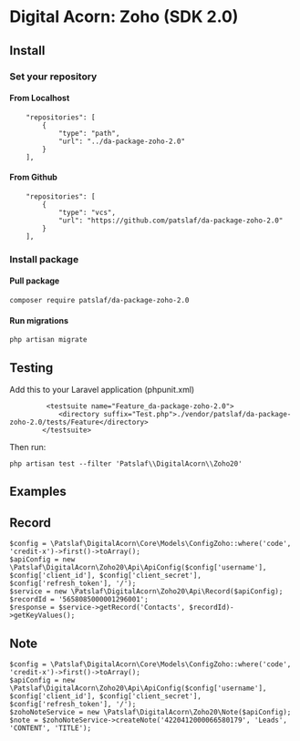 # Digital Acorn: Zoho (SDK 2.0)

## Install 

### Set your repository

#### From Localhost
```
    "repositories": [
        {
            "type": "path",
            "url": "../da-package-zoho-2.0"
        }
    ],
```

#### From Github
```
    "repositories": [
        {
            "type": "vcs",
            "url": "https://github.com/patslaf/da-package-zoho-2.0"
        }
    ],
```

### Install package

#### Pull package
```
composer require patslaf/da-package-zoho-2.0
```

#### Run migrations
```
php artisan migrate
```

## Testing
Add this to your Laravel application (phpunit.xml)
```
         <testsuite name="Feature_da-package-zoho-2.0">
            <directory suffix="Test.php">./vendor/patslaf/da-package-zoho-2.0/tests/Feature</directory>
        </testsuite>
```

Then run:
```
php artisan test --filter 'Patslaf\\DigitalAcorn\\Zoho20'
```

## Examples

## Record
```
$config = \Patslaf\DigitalAcorn\Core\Models\ConfigZoho::where('code', 'credit-x')->first()->toArray();
$apiConfig = new \Patslaf\DigitalAcorn\Zoho20\Api\ApiConfig($config['username'], $config['client_id'], $config['client_secret'], $config['refresh_token'], '/');
$service = new \Patslaf\DigitalAcorn\Zoho20\Api\Record($apiConfig);
$recordId = '5658085000001296001';
$response = $service->getRecord('Contacts', $recordId)->getKeyValues();
```

## Note
```
$config = \Patslaf\DigitalAcorn\Core\Models\ConfigZoho::where('code', 'credit-x')->first()->toArray();
$apiConfig = new \Patslaf\DigitalAcorn\Zoho20\Api\ApiConfig($config['username'], $config['client_id'], $config['client_secret'], $config['refresh_token'], '/');
$zohoNoteService = new \Patslaf\DigitalAcorn\Zoho20\Note($apiConfig);
$note = $zohoNoteService->createNote('4220412000066580179', 'Leads', 'CONTENT', 'TITLE');
```